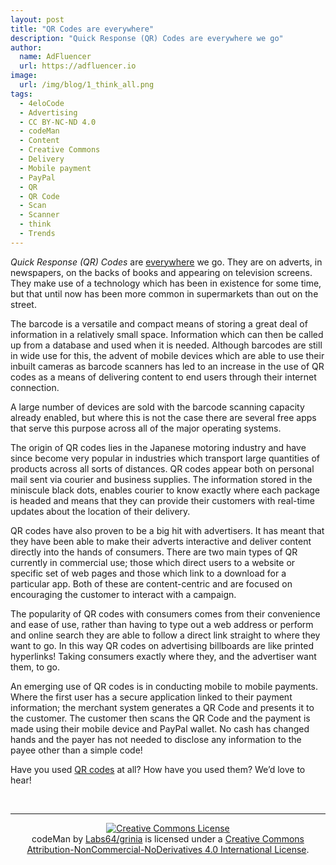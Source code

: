 ```yaml
---
layout: post
title: "QR Codes are everywhere"
description: "Quick Response (QR) Codes are everywhere we go"
author:
  name: AdFluencer
  url: https://adfluencer.io
image:
  url: /img/blog/1_think_all.png
tags:
  - 4eloCode
  - Advertising
  - CC BY-NC-ND 4.0
  - codeMan
  - Content
  - Creative Commons
  - Delivery
  - Mobile payment
  - PayPal
  - QR
  - QR Code
  - Scan
  - Scanner
  - think
  - Trends
---
```


*Quick Response (QR) Codes* are [everywhere](https://www.labs64.com/codeman/ "codeMan") we go. They are on adverts, in newspapers, on the backs of books and appearing on television screens. They make use of a technology which has been in existence for some time, but that until now has been more common in supermarkets than out on the street.

The barcode is a versatile and compact means of storing a great deal of information in a relatively small space. Information which can then be called up from a database and used when it is needed. Although barcodes are still in wide use for this, the advent of mobile devices which are able to use their inbuilt cameras as barcode scanners has led to an increase in the use of QR codes as a means of delivering content to end users through their internet connection.

A large number of devices are sold with the barcode scanning capacity already enabled, but where this is not the case there are several free apps that serve this purpose across all of the major operating systems.

The origin of QR codes lies in the Japanese motoring industry and have since become very popular in industries which transport large quantities of products across all sorts of distances. QR codes appear both on personal mail sent via courier and business supplies. The information stored in the miniscule black dots, enables courier to know exactly where each package is headed and means that they can provide their customers with real-time updates about the location of their delivery.

QR codes have also proven to be a big hit with advertisers. It has meant that they have been able to make their adverts interactive and deliver content directly into the hands of consumers. There are two main types of QR currently in commercial use; those which direct users to a website or specific set of web pages and those which link to a download for a particular app. Both of these are content-centric and are focused on encouraging the customer to interact with a campaign.

The popularity of QR codes with consumers comes from their convenience and ease of use, rather than having to type out a web address or perform and online search they are able to follow a direct link straight to where they want to go. In this way QR codes on advertising billboards are like printed hyperlinks! Taking consumers exactly where they, and the advertiser want them, to go.

An emerging use of QR codes is in conducting mobile to mobile payments. Where the first user has a secure application linked to their payment information; the merchant system generates a QR Code and presents it to the customer. The customer then scans the QR Code and the payment is made using their mobile device and PayPal wallet. No cash has changed hands and the payer has not needed to disclose any information to the payee other than a simple code!

Have you used [QR codes](https://www.labs64.com/codeman/ "codeMan") at all? How have you used them? We’d love to hear!

&nbsp;

* * *

<p style="text-align: center;">
  <a href="https://creativecommons.org/licenses/by-nc-nd/4.0/" rel="license" target="_blank" rel="nofollow"><img style="border-width: 0;" alt="Creative Commons License" src="https://i.creativecommons.org/l/by-nc-nd/4.0/88x31.png" /></a><br /> <span>codeMan</span> by <a href="https://www.labs64.com/codeman/" rel="cc:attributionURL">Labs64/grinia</a> is licensed under a <a href="https://creativecommons.org/licenses/by-nc-nd/4.0/" rel="license" target="_blank" rel="nofollow">Creative Commons Attribution-NonCommercial-NoDerivatives 4.0 International License</a>.
</p>
